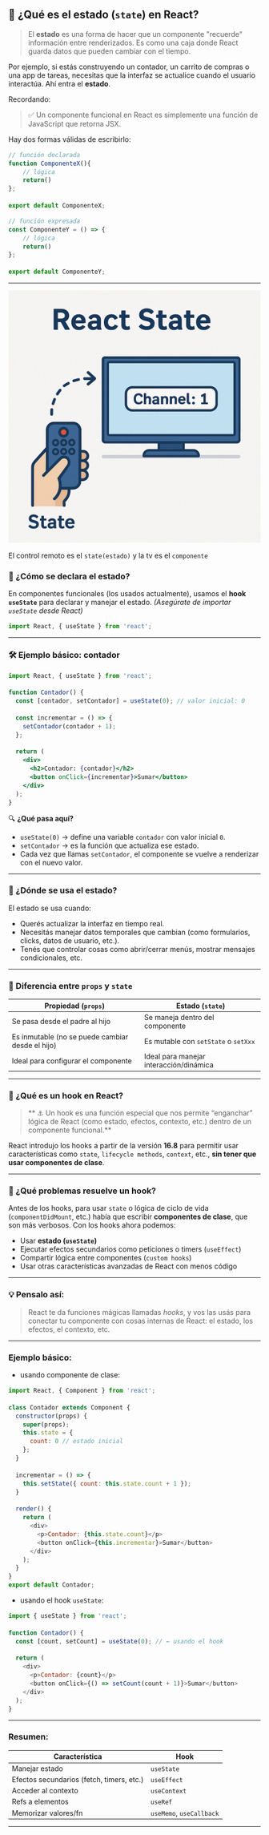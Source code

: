 ## 📌 ¿Qué es el estado (`state`) en React?

> El **estado** es una forma de hacer que un componente "recuerde" información entre renderizados. Es como una caja donde React guarda datos que pueden cambiar con el tiempo.

Por ejemplo, si estás construyendo un contador, un carrito de compras o una app de tareas, necesitas que la interfaz se actualice cuando el usuario interactúa. Ahí entra el **estado**.

Recordando:      

>✅ Un componente funcional en React es simplemente una función de JavaScript que retorna JSX.

Hay dos formas válidas de escribirlo:   

```jsx
// función declarada
function ComponenteX(){
    // lógica
    return()
};

export default ComponenteX;
```   

```jsx
// función expresada
const ComponenteY = () => {
    // lógica
    return()
};

export default ComponenteY;
```
   
---

![alt text](image.png)

El control remoto es el `state(estado)` y la tv es el `componente`

### 💬 ¿Cómo se declara el estado?

En componentes funcionales (los usados actualmente), usamos el **hook `useState`** para declarar y manejar el estado.
*(Asegúrate de importar `useState` desde React)*

```jsx
import React, { useState } from 'react';
```

---

### 🛠 Ejemplo básico: contador

```jsx
import React, { useState } from 'react';

function Contador() {
  const [contador, setContador] = useState(0); // valor inicial: 0

  const incrementar = () => {
    setContador(contador + 1);
  };

  return (
    <div>
      <h2>Contador: {contador}</h2>
      <button onClick={incrementar}>Sumar</button>
    </div>
  );
}
```

🔍 **¿Qué pasa aquí?**

* `useState(0)` → define una variable `contador` con valor inicial `0`.
* `setContador` → es la función que actualiza ese estado.
* Cada vez que llamas `setContador`, el componente se vuelve a renderizar con el nuevo valor.

---

### 🎯 ¿Dónde se usa el estado?

El estado se usa cuando:

* Querés actualizar la interfaz en tiempo real.
* Necesitás manejar datos temporales que cambian (como formularios, clicks, datos de usuario, etc.).
* Tenés que controlar cosas como abrir/cerrar menús, mostrar mensajes condicionales, etc.

---

### 🤯 Diferencia entre `props` y `state`

| Propiedad (`props`)                              | Estado (`state`)                        |
| ------------------------------------------------ | --------------------------------------- |
| Se pasa desde el padre al hijo                   | Se maneja dentro del componente         |
| Es inmutable (no se puede cambiar desde el hijo) | Es mutable con `setState` o `setXxx`    |
| Ideal para configurar el componente              | Ideal para manejar interacción/dinámica |

---
### 🎣 ¿Qué es un hook en React?

> ** ⚓ Un hook es una función especial que nos permite “enganchar” lógica de React (como estado, efectos, contexto, etc.) dentro de un componente funcional.**

React introdujo los hooks a partir de la versión **16.8** para permitir usar características como `state`, `lifecycle methods`, `context`, etc., **sin tener que usar componentes de clase**.

---

### 🧠 ¿Qué problemas resuelve un hook?

Antes de los hooks, para usar `state` o lógica de ciclo de vida (`componentDidMount`, etc.) había que escribir **componentes de clase**, que son más verbosos.
Con los hooks ahora podemos:

* Usar **estado (`useState`)**
* Ejecutar efectos secundarios como peticiones o timers (`useEffect`)
* Compartir lógica entre componentes (`custom hooks`)
* Usar otras características avanzadas de React con menos código

---

### 💡 Pensalo así:

> React te da funciones mágicas llamadas *hooks*, y vos las usás para conectar tu componente con cosas internas de React: el estado, los efectos, el contexto, etc.

---

### Ejemplo básico:

- usando componente de clase:  

```js
import React, { Component } from 'react';

class Contador extends Component {
  constructor(props) {
    super(props);
    this.state = {
      count: 0 // estado inicial
    };
  }

  incrementar = () => {
    this.setState({ count: this.state.count + 1 });
  }

  render() {
    return (
      <div>
        <p>Contador: {this.state.count}</p>
        <button onClick={this.incrementar}>Sumar</button>
      </div>
    );
  }
}
export default Contador;
```

- usando el hook `useState`:

```js
import { useState } from 'react';

function Contador() {
  const [count, setCount] = useState(0); // ← usando el hook

  return (
    <div>
      <p>Contador: {count}</p>
      <button onClick={() => setCount(count + 1)}>Sumar</button>
    </div>
  );
}
```

---

### Resumen:

| Característica                            | Hook                     |
| ----------------------------------------- | ------------------------ |
| Manejar estado                            | `useState`               |
| Efectos secundarios (fetch, timers, etc.) | `useEffect`              |
| Acceder al contexto                       | `useContext`             |
| Refs a elementos                          | `useRef`                 |
| Memorizar valores/fn                      | `useMemo`, `useCallback` |

---


